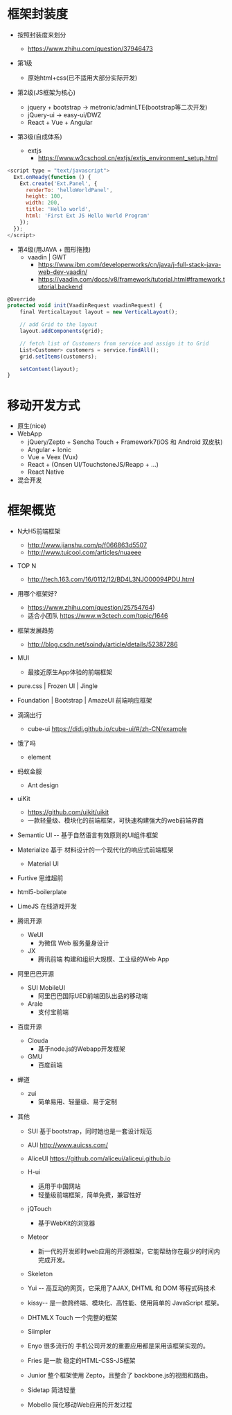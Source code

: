 # 框架封装度

- 按照封装度来划分
  - <https://www.zhihu.com/question/37946473>

- 第1级
  - 原始html+css(已不适用大部分实际开发)

- 第2级(JS框架为核心)

  - jquery + bootstrap -> metronic/adminLTE(bootstrap等二次开发)
  - jQuery-ui -> easy-ui/DWZ
  - React + Vue + Angular

- 第3级(自成体系)
  - extjs
    - https://www.w3cschool.cn/extjs/extjs_environment_setup.html

```js
<script type = "text/javascript">
  Ext.onReady(function () {
    Ext.create('Ext.Panel', {
      renderTo: 'helloWorldPanel',
      height: 100,
      width: 200,
      title: 'Hello world',
      html: 'First Ext JS Hello World Program'
    });
  });
</script>
```

- 第4级(用JAVA + 图形拖拽)
  - vaadin | GWT
    - https://www.ibm.com/developerworks/cn/java/j-full-stack-java-web-dev-vaadin/
    - https://vaadin.com/docs/v8/framework/tutorial.html#framework.tutorial.backend

```js
@Override
protected void init(VaadinRequest vaadinRequest) {
    final VerticalLayout layout = new VerticalLayout();

    // add Grid to the layout
    layout.addComponents(grid);

    // fetch list of Customers from service and assign it to Grid
    List<Customer> customers = service.findAll();
    grid.setItems(customers);

    setContent(layout);
}
```

# 移动开发方式

- 原生(nice)
- WebApp
  - jQuery/Zepto + Sencha Touch + Framework7(iOS 和 Android 双皮肤)
  - Angular + Ionic
  - Vue + Veex (Vux)
  - React + (Onsen UI/TouchstoneJS/Reapp + ...)
  - React Native
- 混合开发


# 框架概览

- N大H5前端框架
  - http://www.jianshu.com/p/f066863d5507
  - http://www.tuicool.com/articles/nuaeee
- TOP N
  - http://tech.163.com/16/0112/12/BD4L3NJO00094PDU.html
- 用哪个框架好?
  - https://www.zhihu.com/question/25754764)
  - 适合小团队 https://www.w3ctech.com/topic/1646
- 框架发展趋势
  - http://blog.csdn.net/soindy/article/details/52387286

- MUI
  - 最接近原生App体验的前端框架

- pure.css | Frozen UI |  Jingle

- Foundation | Bootstrap | AmazeUI 前端响应框架

- 滴滴出行
  - cube-ui https://didi.github.io/cube-ui/#/zh-CN/example

- 饿了吗
  - element

- 蚂蚁金服
  - Ant design

- uiKit
  - https://github.com/uikit/uikit
  - 一款轻量级、模块化的前端框架，可快速构建强大的web前端界面

- Semantic UI -- 基于自然语言有效原则的UI组件框架

- Materialize 基于 材料设计的一个现代化的响应式前端框架
   - Material UI

- Furtive 思维超前

- html5-boilerplate

- LimeJS 在线游戏开发

- 腾讯开源

  - WeUI
    - 为微信 Web 服务量身设计
  - JX
    - 腾讯前端 构建和组织大规模、工业级的Web App

- 阿里巴巴开源

  - SUI MobileUI
    - 阿里巴巴国际UED前端团队出品的移动端
  - Arale
    - 支付宝前端

- 百度开源

  - Clouda
    - 基于node.js的Webapp开发框架
  - GMU
    - 百度前端

- 蝉道
  - zui
    - 简单易用、轻量级、易于定制

- 其他
  - SUI 基于bootstrap，同时她也是一套设计规范
  - AUI http://www.auicss.com/
  - AliceUI https://github.com/aliceui/aliceui.github.io
  - H-ui
    - 适用于中国网站
    - 轻量级前端框架，简单免费，兼容性好
  - jQTouch
    - 基于WebKit的浏览器
  - Meteor
    - 新一代的开发即时web应用的开源框架，它能帮助你在最少的时间内完成开发。

  - Skeleton

  - Yui -- 高互动的网页，它采用了AJAX, DHTML 和 DOM 等程式码技术

  - kissy-- 是一款跨终端、模块化、高性能、使用简单的 JavaScript 框架。

  - DHTMLX Touch 一个完整的框架

  - Siimpler

  - Enyo 很多流行的 手机公司开发的重要应用都是采用该框架实现的。

  - Fries 是一款 稳定的HTML-CSS-JS框架

  - Junior 整个框架使用 Zepto，且整合了 backbone.js的视图和路由。

  - Sidetap 简洁轻量
  - Mobello 简化移动Web应用的开发过程
